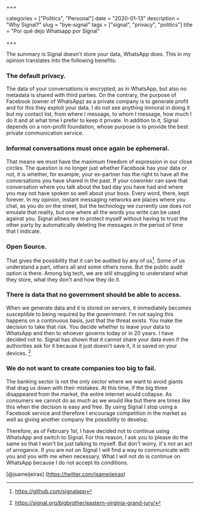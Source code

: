 +++ 

categories = ["Politics", "Personal"]
date = "2020-01-13"
description = "Why Signal?"
slug = "bye-signal"
tags = ["signal", "privacy", "politics"]
title = "Por qué dejo Whatsapp por Signal"

+++

The summary is Signal doesn't store your data, WhatsApp does. This in my opinion translates into the following benefits:

### The default privacy.

 The data of your conversations is encrypted, as in WhatsApp, but also no metadata is shared with third parties. On the contrary, the purpose of Facebook (owner of WhatsApp) as a private company is to generate profit and for this they exploit your data. I do not see anything immoral in doing it but my contact list, from where I message, to whom I message, how much I do it and at what time I prefer to keep it private. In addition to it, Signal depends on a non-profit foundation, whose purpose is to provide the best private communication service.

### Informal conversations must once again be ephemeral.

That means we must have the maximum freedom of expression in our close circles. The question is no longer just whether Facebook has your data or not, it is whether, for example, your ex-partner has the right to have all the conversations you have shared in the past. If your coworker can save that conversation where you talk about the bad day you have had and where you may not have spoken so well about your boss. Every word, there, kept forever. In my opinion, instant messaging networks are places where you chat, as you do on the street, but the technology we currently use does not emulate that reality, but one where all the words you write can be used against you. Signal allows me to protect myself without having to trust the other party by automatically deleting the messages in the period of time that I indicate.

### Open Source.

 That gives the possibility that it can be audited by any of us[^1]. Some of us understand a part, others all and some others none. But the public audit option is there. Among big tech, we are still struggling to understand what they store, what they don't and how they do it.

### There is data that no government should be able to access.

When we generate data and it is stored on servers, it immediately becomes susceptible to being required by the government. I'm not saying this happens on a continuous basis, just that the threat exists. You make the decision to take that risk. You decide whether to leave your data to WhatsApp and then to whoever governs today or in 20 years. I have decided not to. Signal has shown that it cannot share your data even if the authorities ask for it because it just doesn't save it, it is saved on your devices. [^2]

### We do not want to create companies too big to fail.

The banking sector is not the only sector where we want to avoid giants that drag us down with their mistakes. At this time, if the big three disappeared from the market, the entire internet would collapse. As consumers we cannot do as much as we would like but there are times like this when the decision is easy and free. By using Signal I stop using a Facebook service and therefore I encourage competition in the market as well as giving another company the possibility to develop.

Therefore, as of February 1st, I have decided not to continue using WhatsApp and switch to Signal. For this reason, I ask you to please do the same so that I won't be just talking to myself. But don't worry, it's not an act of arrogance. If you are not on Signal I will find a way to communicate with you and you with me when necessary. What I will not do is continue on WhatsApp because I do not accept its conditions.

[@jsameijeiras] (https://twitter.com/jsameijeiras)


[^1]: https://github.com/signalapp
[^2]: https://signal.org/bigbrother/eastern-virginia-grand-jury/
